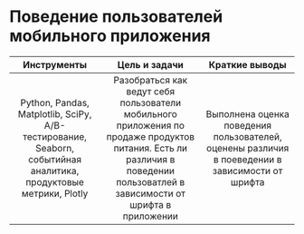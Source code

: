 # Поведение пользователей мобильного приложения
|Инструменты|Цель и задачи|Краткие выводы|
|:---------:|:-----------:|:------------:|
|Python, Pandas, Matplotlib, SciPy, A/B-тестирование, Seaborn, событийная аналитика, продуктовые метрики, Plotly|Разобраться как ведут себя пользователи мобильного приложения по продаже продуктов питания. Есть ли различия в поведении пользоватлей в зависимости от шрифта в приложении|Выполнена оценка поведения пользователей, оценены различия в поеведении в зависимости от шрифта|
